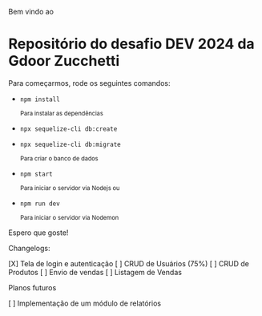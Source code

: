 Bem vindo ao

# Repositório do desafio DEV 2024 da Gdoor Zucchetti

Para começarmos, rode os seguintes comandos:

- `npm install`

  <small>Para instalar as dependências</small>

- `npx sequelize-cli db:create`

- `npx sequelize-cli db:migrate`

  <small>Para criar o banco de dados</small>

- `npm start`

  <small>Para iniciar o servidor via Nodejs ou</small>

- `npm run dev`

  <small>Para iniciar o servidor via Nodemon</small>

Espero que goste!

Changelogs:

[X] Tela de login e autenticação
[ ] CRUD de Usuários (75%)
[ ] CRUD de Produtos
[ ] Envio de vendas
[ ] Listagem de Vendas

Planos futuros

[ ] Implementação de um módulo de relatórios
